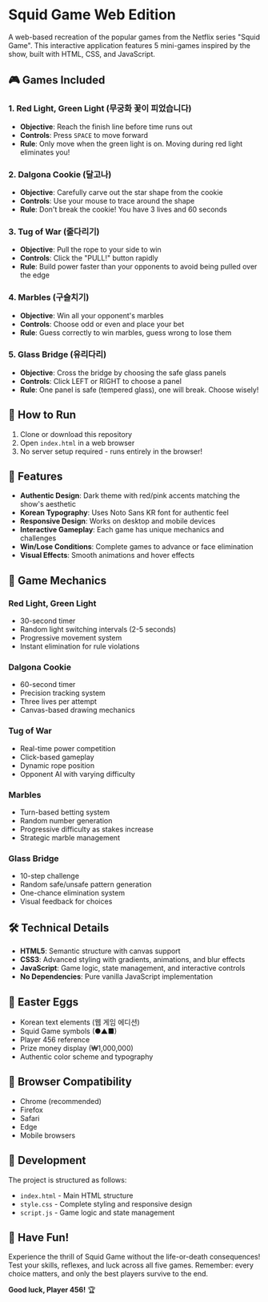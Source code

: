# Squid Game Web Edition

A web-based recreation of the popular games from the Netflix series "Squid Game". This interactive application features 5 mini-games inspired by the show, built with HTML, CSS, and JavaScript.

## 🎮 Games Included

### 1. Red Light, Green Light (무궁화 꽃이 피었습니다)
- **Objective**: Reach the finish line before time runs out
- **Controls**: Press `SPACE` to move forward
- **Rule**: Only move when the green light is on. Moving during red light eliminates you!

### 2. Dalgona Cookie (달고나)
- **Objective**: Carefully carve out the star shape from the cookie
- **Controls**: Use your mouse to trace around the shape
- **Rule**: Don't break the cookie! You have 3 lives and 60 seconds

### 3. Tug of War (줄다리기)
- **Objective**: Pull the rope to your side to win
- **Controls**: Click the "PULL!" button rapidly
- **Rule**: Build power faster than your opponents to avoid being pulled over the edge

### 4. Marbles (구슬치기)
- **Objective**: Win all your opponent's marbles
- **Controls**: Choose odd or even and place your bet
- **Rule**: Guess correctly to win marbles, guess wrong to lose them

### 5. Glass Bridge (유리다리)
- **Objective**: Cross the bridge by choosing the safe glass panels
- **Controls**: Click LEFT or RIGHT to choose a panel
- **Rule**: One panel is safe (tempered glass), one will break. Choose wisely!

## 🚀 How to Run

1. Clone or download this repository
2. Open `index.html` in a web browser
3. No server setup required - runs entirely in the browser!

## 🎨 Features

- **Authentic Design**: Dark theme with red/pink accents matching the show's aesthetic
- **Korean Typography**: Uses Noto Sans KR font for authentic feel
- **Responsive Design**: Works on desktop and mobile devices
- **Interactive Gameplay**: Each game has unique mechanics and challenges
- **Win/Lose Conditions**: Complete games to advance or face elimination
- **Visual Effects**: Smooth animations and hover effects

## 🎯 Game Mechanics

### Red Light, Green Light
- 30-second timer
- Random light switching intervals (2-5 seconds)
- Progressive movement system
- Instant elimination for rule violations

### Dalgona Cookie
- 60-second timer
- Precision tracking system
- Three lives per attempt
- Canvas-based drawing mechanics

### Tug of War
- Real-time power competition
- Click-based gameplay
- Dynamic rope position
- Opponent AI with varying difficulty

### Marbles
- Turn-based betting system
- Random number generation
- Progressive difficulty as stakes increase
- Strategic marble management

### Glass Bridge
- 10-step challenge
- Random safe/unsafe pattern generation
- One-chance elimination system
- Visual feedback for choices

## 🛠️ Technical Details

- **HTML5**: Semantic structure with canvas support
- **CSS3**: Advanced styling with gradients, animations, and blur effects
- **JavaScript**: Game logic, state management, and interactive controls
- **No Dependencies**: Pure vanilla JavaScript implementation

## 🎪 Easter Eggs

- Korean text elements (웹 게임 에디션)
- Squid Game symbols (●▲■)
- Player 456 reference
- Prize money display (₩1,000,000)
- Authentic color scheme and typography

## 📱 Browser Compatibility

- Chrome (recommended)
- Firefox
- Safari
- Edge
- Mobile browsers

## 🔧 Development

The project is structured as follows:
- `index.html` - Main HTML structure
- `style.css` - Complete styling and responsive design
- `script.js` - Game logic and state management

## 🎉 Have Fun!

Experience the thrill of Squid Game without the life-or-death consequences! Test your skills, reflexes, and luck across all five games. Remember: every choice matters, and only the best players survive to the end.

**Good luck, Player 456!** 🏆